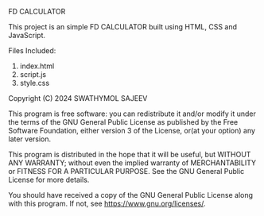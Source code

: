 FD CALCULATOR

This project is an simple FD CALCULATOR built using HTML, CSS and JavaScript.

Files Included:

1. index.html
2. script.js
3. style.css

Copyright (C) 2024 SWATHYMOL SAJEEV

This program is free software: you can redistribute it and/or modify it under the terms of the GNU General Public License as published by the Free Software Foundation, either version 3 of the License, or(at your option) any later version.

This program is distributed in the hope that it will be useful, but WITHOUT ANY WARRANTY; without even the implied warranty of MERCHANTABILITY or FITNESS FOR A PARTICULAR PURPOSE. See the GNU General Public License for more details.

You should have received a copy of the GNU General Public License along with this program. If not, see https://www.gnu.org/licenses/.

